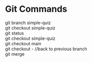# Git Commands    
git branch simple-quiz     
git checkout simple-quiz    
git status    
git checkout simple-quiz      
git checkout main    
git checkout - //back to previous branch    
git merge   
